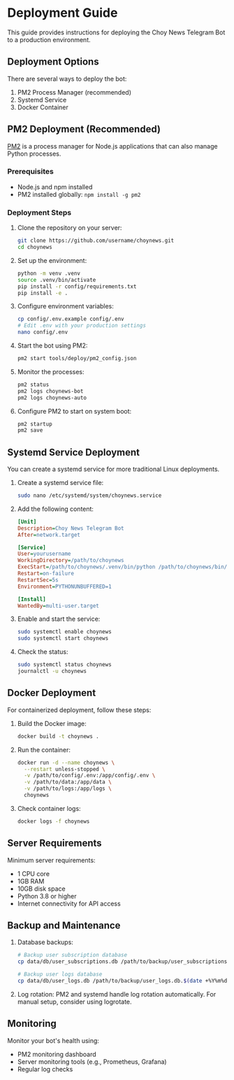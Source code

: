 # Deployment Guide

This guide provides instructions for deploying the Choy News Telegram Bot to a production environment.

## Deployment Options

There are several ways to deploy the bot:

1. PM2 Process Manager (recommended)
2. Systemd Service
3. Docker Container

## PM2 Deployment (Recommended)

[PM2](https://pm2.keymetrics.io/) is a process manager for Node.js applications that can also manage Python processes.

### Prerequisites

- Node.js and npm installed
- PM2 installed globally: `npm install -g pm2`

### Deployment Steps

1. Clone the repository on your server:
   ```bash
   git clone https://github.com/username/choynews.git
   cd choynews
   ```

2. Set up the environment:
   ```bash
   python -m venv .venv
   source .venv/bin/activate
   pip install -r config/requirements.txt
   pip install -e .
   ```

3. Configure environment variables:
   ```bash
   cp config/.env.example config/.env
   # Edit .env with your production settings
   nano config/.env
   ```

4. Start the bot using PM2:
   ```bash
   pm2 start tools/deploy/pm2_config.json
   ```

5. Monitor the processes:
   ```bash
   pm2 status
   pm2 logs choynews-bot
   pm2 logs choynews-auto
   ```

6. Configure PM2 to start on system boot:
   ```bash
   pm2 startup
   pm2 save
   ```

## Systemd Service Deployment

You can create a systemd service for more traditional Linux deployments.

1. Create a systemd service file:
   ```bash
   sudo nano /etc/systemd/system/choynews.service
   ```

2. Add the following content:
   ```ini
   [Unit]
   Description=Choy News Telegram Bot
   After=network.target

   [Service]
   User=yourusername
   WorkingDirectory=/path/to/choynews
   ExecStart=/path/to/choynews/.venv/bin/python /path/to/choynews/bin/choynews --service both
   Restart=on-failure
   RestartSec=5s
   Environment=PYTHONUNBUFFERED=1

   [Install]
   WantedBy=multi-user.target
   ```

3. Enable and start the service:
   ```bash
   sudo systemctl enable choynews
   sudo systemctl start choynews
   ```

4. Check the status:
   ```bash
   sudo systemctl status choynews
   journalctl -u choynews
   ```

## Docker Deployment

For containerized deployment, follow these steps:

1. Build the Docker image:
   ```bash
   docker build -t choynews .
   ```

2. Run the container:
   ```bash
   docker run -d --name choynews \
     --restart unless-stopped \
     -v /path/to/config/.env:/app/config/.env \
     -v /path/to/data:/app/data \
     -v /path/to/logs:/app/logs \
     choynews
   ```

3. Check container logs:
   ```bash
   docker logs -f choynews
   ```

## Server Requirements

Minimum server requirements:
- 1 CPU core
- 1GB RAM
- 10GB disk space
- Python 3.8 or higher
- Internet connectivity for API access

## Backup and Maintenance

1. Database backups:
   ```bash
   # Backup user subscription database
   cp data/db/user_subscriptions.db /path/to/backup/user_subscriptions.db.$(date +%Y%m%d)
   
   # Backup user logs database
   cp data/db/user_logs.db /path/to/backup/user_logs.db.$(date +%Y%m%d)
   ```

2. Log rotation:
   PM2 and systemd handle log rotation automatically. For manual setup, consider using logrotate.

## Monitoring

Monitor your bot's health using:
- PM2 monitoring dashboard
- Server monitoring tools (e.g., Prometheus, Grafana)
- Regular log checks
